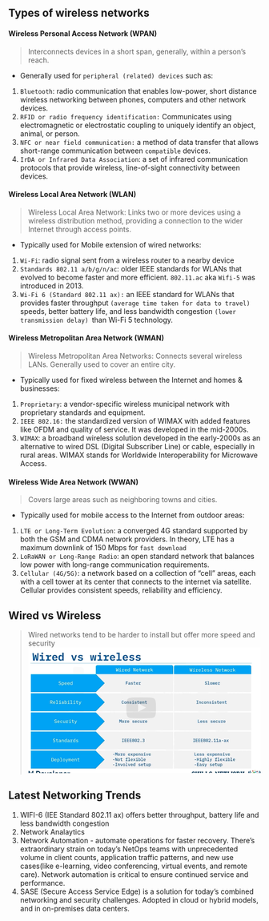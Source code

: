 ## Types of wireless networks

#### Wireless Personal Access Network (WPAN)
> Interconnects devices in a short span, generally, within a person’s reach.
* Generally used for `peripheral (related) devices` such as:
1. `Bluetooth`: radio communication that enables low-power, short distance wireless networking between phones, computers and other network devices.
2. `RFID or radio frequency identification:` Communicates using electromagnetic or electrostatic coupling to uniquely identify an object, animal, or person.
3. `NFC or near field communication:` a method of data transfer that allows short-range communication between `compatible` devices.
4. `IrDA or Infrared Data Association`: a set of infrared communication protocols that provide wireless, line-of-sight connectivity between devices.

#### Wireless Local Area Network (WLAN)
> Wireless Local Area Network: Links two or more devices using a wireless distribution method,
providing a connection to the wider Internet through access points.
* Typically used for Mobile extension of wired networks:
1. `Wi-Fi`: radio signal sent from a wireless router to a nearby device
2. `Standards 802.11 a/b/g/n/ac`: older IEEE standards for WLANs that evolved to become
faster and more efficient. `802.11.ac` aka `Wifi-5` was introduced in 2013.
3. `Wi-Fi 6 (Standard 802.11 ax):` an IEEE standard for WLANs that provides faster throughput `(average time taken for data to travel)` speeds,
better battery life, and less bandwidth congestion `(lower transmission delay) `than Wi-Fi 5 technology. 

#### Wireless Metropolitan Area Network (WMAN)
> Wireless Metropolitan Area Networks:
Connects several wireless LANs. Generally used to cover an entire city.
* Typically used for fixed wireless between the Internet and homes & businesses:
1. `Proprietary`: a vendor-specific wireless municipal network with proprietary standards and equipment.
2. `IEEE 802.16:` the standardized version of WIMAX with added features like OFDM and quality of service. It was developed in the mid-2000s.
3. `WIMAX`: a broadband wireless solution developed in the early-2000s as an alternative to wired DSL (Digital Subscriber Line) or cable, especially in rural areas. WIMAX stands for Worldwide Interoperability for Microwave Access.

#### Wireless Wide Area Network (WWAN)
> Covers large areas such as neighboring towns and cities.
* Typically used for mobile access to the Internet from outdoor areas:
1. `LTE or Long-Term Evolution`: a converged 4G standard supported by both the GSM and CDMA network providers. In theory, LTE has a maximum downlink of 150 Mbps for `fast download`
2. `LoRaWAN or Long-Range Radio`: an open standard network that balances low power with long-range communication requirements.
3. `Cellular (4G/5G)`: a network based on a collection of “cell” areas, each with a cell tower at its center that connects to the internet via satellite. Cellular provides consistent speeds, reliability and efficiency.

## Wired vs Wireless
> Wired networks tend to be harder to install but offer more speed and security
![alt text](image-5.png)

## Latest Networking Trends
1. WIFI-6 (IEE Standard 802.11 ax) offers better throughput, battery life and less bandwidth congestion
2. Network Analaytics
3. Network Automation - automate operations for faster recovery. There’s extraordinary strain on today’s NetOps teams with unprecedented volume in client counts, application traffic patterns, and new use cases(like e-learning, video conferencing, virtual events, and remote care).
Network automation is critical to ensure continued service and performance.
4. SASE (Secure Access Service Edge) is a solution for today’s combined networking and security challenges. Adopted in cloud or hybrid models, and in on-premises data centers.